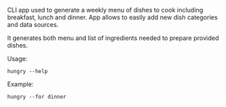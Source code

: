CLI app used to generate a weekly menu of dishes to cook including breakfast, lunch and dinner.
App allows to easily add new dish categories and data sources.

It generates both menu and list of ingredients needed to prepare provided dishes.


Usage:

```
hungry --help
```

Example:

```
hungry --for dinner
```